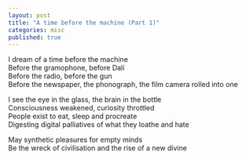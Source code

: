 ```yaml
---
layout: post
title: "A time before the machine (Part 1)"
categories: misc
published: true
---
```


I dream of a time before the machine<br>
Before the gramophone, before Dalí<br>
Before the radio, before the gun<br>
Before the newspaper, the phonograph, the film camera rolled into one<br>

I see the eye in the glass, the brain in the bottle<br>
Consciousness weakened, curiosity throttled<br>
People exist to eat, sleep and procreate<br>
Digesting digital palliatives of what they loathe and hate<br>

May synthetic pleasures for empty minds<br>
Be the wreck of civilisation and the rise of a new divine<br>
